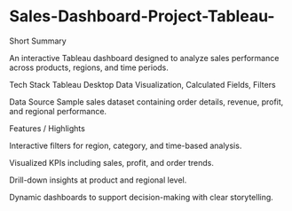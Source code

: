 # Sales-Dashboard-Project-Tableau-
Short Summary

An interactive Tableau dashboard designed to analyze sales performance across products, regions, and time periods.

Tech Stack
Tableau Desktop
Data Visualization, Calculated Fields, Filters

Data Source
Sample sales dataset containing order details, revenue, profit, and regional performance.

Features / Highlights

Interactive filters for region, category, and time-based analysis.

Visualized KPIs including sales, profit, and order trends.

Drill-down insights at product and regional level.

Dynamic dashboards to support decision-making with clear storytelling.
